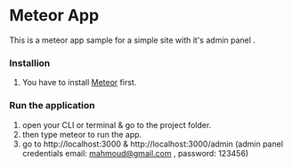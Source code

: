 # Meteor App
This is a meteor app sample for a simple site with it's admin panel .

### Installion
1. You have to install [Meteor](https://www.meteor.com) first.

### Run the application
1. open your CLI or terminal & go to the project folder.
2. then type meteor to run the app.
3. go to http://localhost:3000 & http://localhost:3000/admin (admin panel credentials email: mahmoud@gmail.com , password: 123456)
